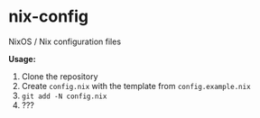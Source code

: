 # nix-config

NixOS / Nix configuration files

**Usage:**
1. Clone the repository
2. Create `config.nix` with the template from `config.example.nix`
3. `git add -N config.nix`
4. ???
